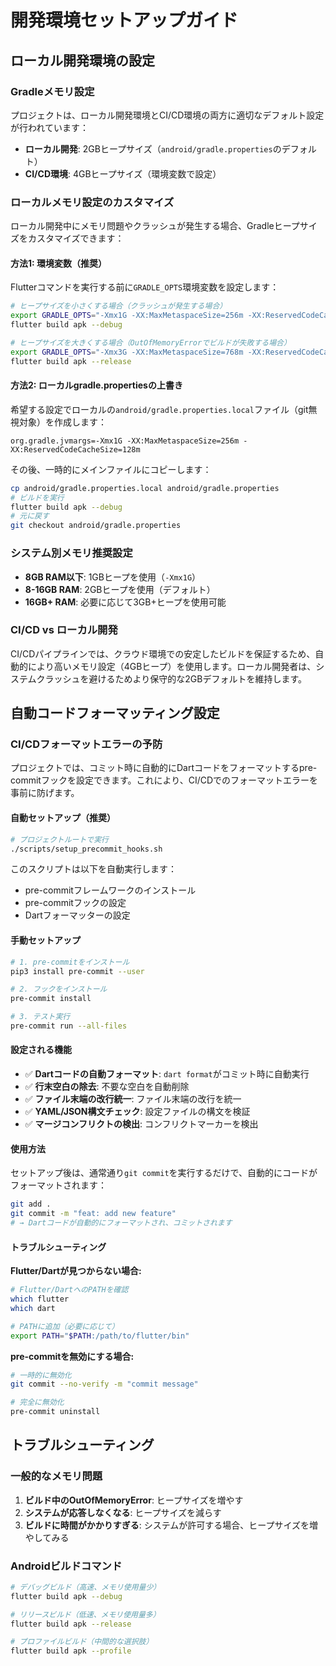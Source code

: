 # 開発環境セットアップガイド

## ローカル開発環境の設定

### Gradleメモリ設定

プロジェクトは、ローカル開発環境とCI/CD環境の両方に適切なデフォルト設定が行われています：

- **ローカル開発**: 2GBヒープサイズ（`android/gradle.properties`のデフォルト）
- **CI/CD環境**: 4GBヒープサイズ（環境変数で設定）

### ローカルメモリ設定のカスタマイズ

ローカル開発中にメモリ問題やクラッシュが発生する場合、Gradleヒープサイズをカスタマイズできます：

#### 方法1: 環境変数（推奨）
Flutterコマンドを実行する前に`GRADLE_OPTS`環境変数を設定します：

```bash
# ヒープサイズを小さくする場合（クラッシュが発生する場合）
export GRADLE_OPTS="-Xmx1G -XX:MaxMetaspaceSize=256m -XX:ReservedCodeCacheSize=128m"
flutter build apk --debug

# ヒープサイズを大きくする場合（OutOfMemoryErrorでビルドが失敗する場合）
export GRADLE_OPTS="-Xmx3G -XX:MaxMetaspaceSize=768m -XX:ReservedCodeCacheSize=384m"
flutter build apk --release
```

#### 方法2: ローカルgradle.propertiesの上書き
希望する設定でローカルの`android/gradle.properties.local`ファイル（git無視対象）を作成します：

```properties
org.gradle.jvmargs=-Xmx1G -XX:MaxMetaspaceSize=256m -XX:ReservedCodeCacheSize=128m
```

その後、一時的にメインファイルにコピーします：
```bash
cp android/gradle.properties.local android/gradle.properties
# ビルドを実行
flutter build apk --debug
# 元に戻す
git checkout android/gradle.properties
```

### システム別メモリ推奨設定

- **8GB RAM以下**: 1GBヒープを使用（`-Xmx1G`）
- **8-16GB RAM**: 2GBヒープを使用（デフォルト）
- **16GB+ RAM**: 必要に応じて3GB+ヒープを使用可能

### CI/CD vs ローカル開発

CI/CDパイプラインでは、クラウド環境での安定したビルドを保証するため、自動的により高いメモリ設定（4GBヒープ）を使用します。ローカル開発者は、システムクラッシュを避けるためより保守的な2GBデフォルトを維持します。

## 自動コードフォーマッティング設定

### CI/CDフォーマットエラーの予防

プロジェクトでは、コミット時に自動的にDartコードをフォーマットするpre-commitフックを設定できます。これにより、CI/CDでのフォーマットエラーを事前に防げます。

#### 自動セットアップ（推奨）

```bash
# プロジェクトルートで実行
./scripts/setup_precommit_hooks.sh
```

このスクリプトは以下を自動実行します：
- pre-commitフレームワークのインストール
- pre-commitフックの設定
- Dartフォーマッターの設定

#### 手動セットアップ

```bash
# 1. pre-commitをインストール
pip3 install pre-commit --user

# 2. フックをインストール
pre-commit install

# 3. テスト実行
pre-commit run --all-files
```

#### 設定される機能

- ✅ **Dartコードの自動フォーマット**: `dart format`がコミット時に自動実行
- ✅ **行末空白の除去**: 不要な空白を自動削除
- ✅ **ファイル末端の改行統一**: ファイル末端の改行を統一
- ✅ **YAML/JSON構文チェック**: 設定ファイルの構文を検証
- ✅ **マージコンフリクトの検出**: コンフリクトマーカーを検出

#### 使用方法

セットアップ後は、通常通り`git commit`を実行するだけで、自動的にコードがフォーマットされます：

```bash
git add .
git commit -m "feat: add new feature"
# → Dartコードが自動的にフォーマットされ、コミットされます
```

#### トラブルシューティング

**Flutter/Dartが見つからない場合:**
```bash
# Flutter/DartへのPATHを確認
which flutter
which dart

# PATHに追加（必要に応じて）
export PATH="$PATH:/path/to/flutter/bin"
```

**pre-commitを無効にする場合:**
```bash
# 一時的に無効化
git commit --no-verify -m "commit message"

# 完全に無効化
pre-commit uninstall
```

## トラブルシューティング

### 一般的なメモリ問題

1. **ビルド中のOutOfMemoryError**: ヒープサイズを増やす
2. **システムが応答しなくなる**: ヒープサイズを減らす
3. **ビルドに時間がかかりすぎる**: システムが許可する場合、ヒープサイズを増やしてみる

### Androidビルドコマンド

```bash
# デバッグビルド（高速、メモリ使用量少）
flutter build apk --debug

# リリースビルド（低速、メモリ使用量多）
flutter build apk --release

# プロファイルビルド（中間的な選択肢）
flutter build apk --profile
```
